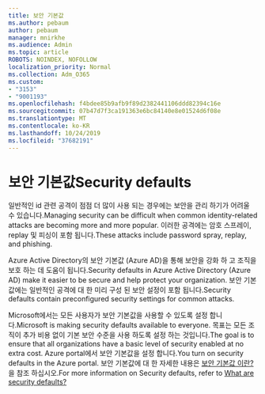 ```yaml
---
title: 보안 기본값
ms.author: pebaum
author: pebaum
manager: mnirkhe
ms.audience: Admin
ms.topic: article
ROBOTS: NOINDEX, NOFOLLOW
localization_priority: Normal
ms.collection: Adm_O365
ms.custom:
- "3153"
- "9001193"
ms.openlocfilehash: f4bdee85b9afb9f89d2382441106ddd82394c16e
ms.sourcegitcommit: 07b47d7f3ca191363e6bc84140e8e01524d6f08e
ms.translationtype: MT
ms.contentlocale: ko-KR
ms.lasthandoff: 10/24/2019
ms.locfileid: "37682191"
---
```

# <a name="security-defaults"></a><span data-ttu-id="7c0ab-102">보안 기본값</span><span class="sxs-lookup"><span data-stu-id="7c0ab-102">Security defaults</span></span>

<span data-ttu-id="7c0ab-103">일반적인 id 관련 공격이 점점 더 많이 사용 되는 경우에는 보안을 관리 하기가 어려울 수 있습니다.</span><span class="sxs-lookup"><span data-stu-id="7c0ab-103">Managing security can be difficult when common identity-related attacks are becoming more and more popular.</span></span> <span data-ttu-id="7c0ab-104">이러한 공격에는 암호 스프레이, replay 및 피싱이 포함 됩니다.</span><span class="sxs-lookup"><span data-stu-id="7c0ab-104">These attacks include password spray, replay, and phishing.</span></span>

<span data-ttu-id="7c0ab-105">Azure Active Directory의 보안 기본값 (Azure AD)을 통해 보안을 강화 하 고 조직을 보호 하는 데 도움이 됩니다.</span><span class="sxs-lookup"><span data-stu-id="7c0ab-105">Security defaults in Azure Active Directory (Azure AD) make it easier to be secure and help protect your organization.</span></span> <span data-ttu-id="7c0ab-106">보안 기본값에는 일반적인 공격에 대 한 미리 구성 된 보안 설정이 포함 됩니다.</span><span class="sxs-lookup"><span data-stu-id="7c0ab-106">Security defaults contain preconfigured security settings for common attacks.</span></span>

<span data-ttu-id="7c0ab-107">Microsoft에서는 모든 사용자가 보안 기본값을 사용할 수 있도록 설정 합니다.</span><span class="sxs-lookup"><span data-stu-id="7c0ab-107">Microsoft is making security defaults available to everyone.</span></span> <span data-ttu-id="7c0ab-108">목표는 모든 조직이 추가 비용 없이 기본 보안 수준을 사용 하도록 설정 하는 것입니다.</span><span class="sxs-lookup"><span data-stu-id="7c0ab-108">The goal is to ensure that all organizations have a basic level of security enabled at no extra cost.</span></span> <span data-ttu-id="7c0ab-109">Azure portal에서 보안 기본값을 설정 합니다.</span><span class="sxs-lookup"><span data-stu-id="7c0ab-109">You turn on security defaults in the Azure portal.</span></span> <span data-ttu-id="7c0ab-110">보안 기본값에 대 한 자세한 내용은 [보안 기본값 이란?](https://docs.microsoft.com/azure/active-directory/conditional-access/concept-conditional-access-security-defaults) 을 참조 하십시오.</span><span class="sxs-lookup"><span data-stu-id="7c0ab-110">For more information on Security defaults, refer to [What are security defaults?](https://docs.microsoft.com/azure/active-directory/conditional-access/concept-conditional-access-security-defaults)</span></span>